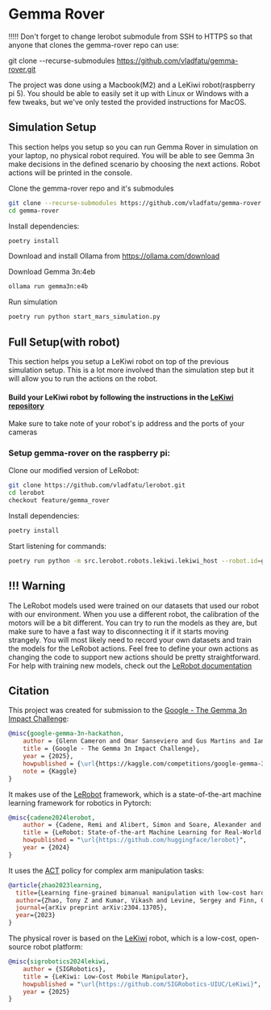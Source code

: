 # Gemma Rover


!!!!! Don't forget to change lerobot submodule from SSH to HTTPS so that anyone that clones the gemma-rover repo can use:

git clone --recurse-submodules https://github.com/vladfatu/gemma-rover.git


The project was done using a Macbook(M2) and a LeKiwi robot(raspberry pi 5). You should be able to easily set it up with Linux or Windows with a few tweaks, but we've only tested the provided instructions for MacOS.


## Simulation Setup
This section helps you setup so you can run Gemma Rover in simulation on your laptop, no physical robot required. You will be able to see Gemma 3n make decisions in the defined scenario by choosing the next actions. Robot actions will be printed in the console.

Clone the gemma-rover repo and it's submodules
```bash
git clone --recurse-submodules https://github.com/vladfatu/gemma-rover.git
cd gemma-rover
```

Install dependencies:
```bash
poetry install
```

Download and install Ollama from https://ollama.com/download

Download Gemma 3n:4eb
```bash
ollama run gemma3n:e4b
```

Run simulation
```bash
poetry run python start_mars_simulation.py
```


## Full Setup(with robot)
This section helps you setup a LeKiwi robot on top of the previous simulation setup. This is a lot more involved than the simulation step but it will allow you to run the actions on the robot.

#### Build your LeKiwi robot by following the instructions in the [LeKiwi repository](https://github.com/SIGRobotics-UIUC/LeKiwi)
Make sure to take note of your robot's ip address and the ports of your cameras

### Setup gemma-rover on the raspberry pi:

Clone our modified version of LeRobot:
```bash
git clone https://github.com/vladfatu/lerobot.git
cd lerobot
checkout feature/gemma_rover
```

Install dependencies:
```bash
poetry install
```

Start listening for commands:
```bash
poetry run python -m src.lerobot.robots.lekiwi.lekiwi_host --robot.id=gemma-rover
```


## !!! Warning
The LeRobot models used were trained on our datasets that used our robot with our environment. When you use a different robot, the calibration of the motors will be a bit different. You can try to run the models as they are, but make sure to have a fast way to disconnecting it if it starts moving strangely. You will most likely need to record your own datasets and train the models for the LeRobot actions. Feel free to define your own actions as changing the code to support new actions should be pretty straightforward. For help with training new models, check out the [LeRobot documentation](https://huggingface.co/docs/lerobot/main/en/il_robots#train-a-policy)


## Citation

This project was created for submission to the [Google - The Gemma 3n Impact Challenge](https://kaggle.com/competitions/google-gemma-3n-hackathon):

```bibtex
@misc{google-gemma-3n-hackathon,
    author = {Glenn Cameron and Omar Sanseviero and Gus Martins and Ian Ballantyne and Kat Black and Mark Sherwood and Milen Ferev and Ronghui Zhu and Nilay Chauhan and Pulkit Bhuwalka and Emily Kosa and Addison Howard},
    title = {Google - The Gemma 3n Impact Challenge},
    year = {2025},
    howpublished = {\url{https://kaggle.com/competitions/google-gemma-3n-hackathon}},
    note = {Kaggle}
}
```

It makes use of the [LeRobot](https://github.com/huggingface/lerobot) framework, which is a state-of-the-art machine learning framework for robotics in Pytorch:

```bibtex
@misc{cadene2024lerobot,
    author = {Cadene, Remi and Alibert, Simon and Soare, Alexander and Gallouedec, Quentin and Zouitine, Adil and Palma, Steven and Kooijmans, Pepijn and Aractingi, Michel and Shukor, Mustafa and Aubakirova, Dana and Russi, Martino and Capuano, Francesco and Pascale, Caroline and Choghari, Jade and Moss, Jess and Wolf, Thomas},
    title = {LeRobot: State-of-the-art Machine Learning for Real-World Robotics in Pytorch},
    howpublished = "\url{https://github.com/huggingface/lerobot}",
    year = {2024}
}
```

It uses the [ACT](https://tonyzhaozh.github.io/aloha/) policy for complex arm manipulation tasks:

```bibtex
@article{zhao2023learning,
  title={Learning fine-grained bimanual manipulation with low-cost hardware},
  author={Zhao, Tony Z and Kumar, Vikash and Levine, Sergey and Finn, Chelsea},
  journal={arXiv preprint arXiv:2304.13705},
  year={2023}
}
```

The physical rover is based on the [LeKiwi](https://github.com/SIGRobotics-UIUC/LeKiwi) robot, which is a low-cost, open-source robot platform:

```bibtex
@misc{sigrobotics2024lekiwi,
    author = {SIGRobotics},
    title = {LeKiwi: Low-Cost Mobile Manipulator},
    howpublished = "\url{https://github.com/SIGRobotics-UIUC/LeKiwi}",
    year = {2025}
}
```

